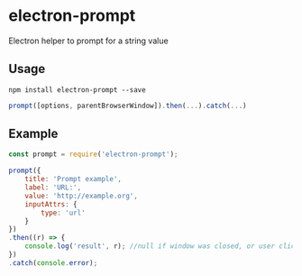 # electron-prompt

Electron helper to prompt for a string value

## Usage

```
npm install electron-prompt --save
```

```js
prompt([options, parentBrowserWindow]).then(...).catch(...)
```

## Example

```js
const prompt = require('electron-prompt');

prompt({
    title: 'Prompt example',
    label: 'URL:',
    value: 'http://example.org',
    inputAttrs: {
        type: 'url'
    }
})
.then((r) => {
    console.log('result', r); //null if window was closed, or user clicked Cancel
})
.catch(console.error);
```
